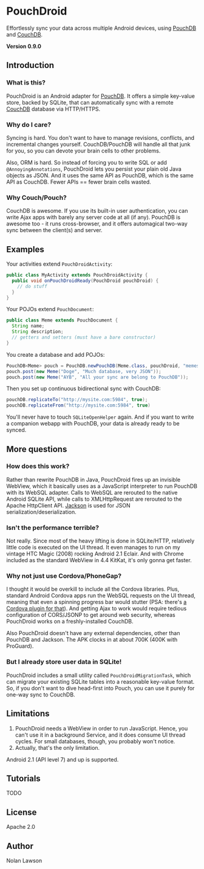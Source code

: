 PouchDroid
===========

Effortlessly sync your data across multiple Android devices, using [PouchDB][] and [CouchDB][].

**Version 0.9.0**

Introduction
-------------

### What is this?

PouchDroid is an Android adapter for [PouchDB][].  It offers a simple key-value store, backed by SQLite, that can automatically sync with a remote [CouchDB][] database via HTTP/HTTPS.

### Why do I care?

Syncing is hard.  You don't want to have to manage revisions, conflicts, and incremental changes yourself.  CouchDB/PouchDB will handle all that junk for you, so you can devote your brain cells to other problems.

Also, ORM is hard.  So instead of forcing you to write SQL or add ```@AnnoyingAnnotations```, PouchDroid lets you persist your plain old Java objects as JSON. And it uses the same API as PouchDB, which is the same API as CouchDB.  Fewer APIs == fewer brain cells wasted.

### Why Couch/Pouch?

CouchDB is awesome.  If you use its built-in user authentication, you can write Ajax apps with barely any server code at all (if any).  PouchDB is awesome too - it runs cross-browser, and it offers automagical two-way sync between the client(s) and server.

Examples
----------

Your activities extend ```PouchDroidActivity```:

```java
public class MyActivity extends PouchDroidActivity {
  public void onPouchDroidReady(PouchDroid pouchDroid) {
    // do stuff
  }
}
```

Your POJOs extend ```PouchDocument```:

```java
public class Meme extends PouchDocument {
  String name;
  String description;
  // getters and setters (must have a bare constructor)
}
```

You create a database and add POJOs:

```java
PouchDB<Meme> pouch = PouchDB.newPouchDB(Meme.class, pouchDroid, "memes.db");
pouch.post(new Meme("Doge", "Much database, very JSON"));
pouch.post(new Meme("AYB", "All your sync are belong to PouchDB"));
```

Then you set up continuous bidirectional sync with CouchDB:

```java
pouchDB.replicateTo("http://mysite.com:5984", true);
pouchDB.replicateFrom("http://mysite.com:5984", true)
```

You'll never have to touch ```SQLiteOpenHelper``` again.  And if you want to
write a companion webapp with PouchDB, your data is already ready to be synced.

More questions
-------------

### How does this work?

Rather than rewrite PouchDB in Java, PouchDroid fires up an invisible WebView, which it basically uses as a JavaScript interpreter to run PouchDB with its WebSQL adapter.  Calls to WebSQL are rerouted to the native Android SQLite API, while calls to XMLHttpRequest are rerouted to the Apache HttpClient API.  [Jackson][] is used for JSON serialization/deserialization.

### Isn't the performance terrible?

Not really.  Since most of the heavy lifting is done in SQLite/HTTP, relatively little code is executed on the UI thread.  It even manages to run on my vintage HTC Magic (2008) rocking Android 2.1 Eclair.  And with Chrome included as the standard WebView in 4.4 KitKat, it's only gonna get faster.

### Why not just use Cordova/PhoneGap?

I thought it would be overkill to include all the Cordova libraries.  Plus, standard Android Cordova apps run the WebSQL requests on the UI thread, meaning that even a spinning progress bar would stutter (PSA: there's [a Cordova plugin for that][1]).  And getting Ajax to work would require tedious configuration of CORS/JSONP to get around web security, whereas PouchDroid works on a freshly-installed CouchDB.

Also PouchDroid doesn't have any external dependencies, other than PouchDB and Jackson.  The APK clocks in at about 700K (400K with ProGuard).

### But I already store user data in SQLite!

PouchDroid includes a small utility called ```PouchDroidMigrationTask```, which can migrate your existing SQLite tables into a reasonable key-value format.  So, if you don't want to dive head-first into Pouch, you can use it purely for one-way sync to CouchDB.

Limitations
-----------

1. PouchDroid needs a WebView in order to run JavaScript.  Hence, you can't use it in a background Service, and it does consume UI thread cycles.  For small databases, though, you probably won't notice.
2. Actually, that's the only limitation.

Android 2.1 (API level 7) and up is supported.

Tutorials
----------

TODO

License
----------

Apache 2.0

Author
--------
Nolan Lawson

[1]: https://github.com/pgsqlite/PG-SQLitePlugin-Android-2013.09
[2]: http://guide.couchdb.org/draft/conflicts.html
[3]: http://tritarget.org/blog/2012/11/28/the-pyramid-of-doom-a-javascript-style-trap/]
[pouchdb]: http://pouchdb.com/
[couchdb]: http://couchdb.apache.org/
[jackson]: http://jackson.codehaus.org/
